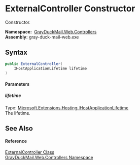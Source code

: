 ExternalController Constructor
==============================
Constructor.

  **Namespace:**  [GrayDuckMail.Web.Controllers][1]  
  **Assembly:** gray-duck-mail-web.exe

Syntax
------

```csharp
public ExternalController(
	IHostApplicationLifetime lifetime
)
```

#### Parameters

##### *lifetime*
Type: [Microsoft.Extensions.Hosting.IHostApplicationLifetime][2]  
 The lifetime.


See Also
--------

#### Reference
[ExternalController Class][3]  
[GrayDuckMail.Web.Controllers Namespace][1]  

[1]: ../README.md
[2]: https://docs.microsoft.com/dotnet/api/microsoft.extensions.hosting.ihostapplicationlifetime
[3]: README.md